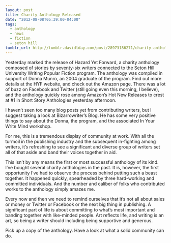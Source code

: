 ```yaml
---
layout: post
title: Charity Anthology Released
date: "2012-08-08T05:39:00-04:00"
tags:
  - anthology
  - news
  - fiction
  - seton hill
tumblr_url: http://tumblr.davidlday.com/post/28973186271/charity-anthology-released
---
```


Yesterday marked the release of Hazard Yet Forward, a charity anthology composed
of stories by seventy-six writers connected to the Seton Hill University Writing
Popular Fiction program. The anthology was compiled in support of Donna Munro,
an 2004 graduate of the program. Find out more details at the HYF website, and
check out the Amazon page. There was a lot of buzz on Facebook and Twitter
(still going even this morning, I believe), and the anthology quickly rose among
Amazon’s Hot New Releases to crest at #1 in Short Story Anthologies yesterday
afternoon.

I haven’t seen too many blog posts yet from contributing writers, but I suggest
taking a look at Bizarrowriter’s Blog. He has some very positive things to say
about the Donna, the program, and the associated In Your Write Mind workshop.

For me, this is a tremendous display of community at work. With all the turmoil
in the publishing industry and the subsequent in-fighting among writers, it’s
refreshing to see a significant and diverse group of writers set all of that
aside and band their voices together in aid.

This isn’t by any means the first or most successful anthology of its kind. I’ve
bought several charity anthologies in the past. It is, however, the first
opportunity I’ve had to observe the process behind putting such a beast
together. It happened quickly, spearheaded by three hard-working and committed
individuals. And the number and caliber of folks who contributed works to the
anthology simply amazes me.

Every now and then we need to remind ourselves that it’s not all about sales or
money or Twitter or Facebook or the next big thing in publishing. A significant
part of life is about committing to what’s most important and banding together
with like-minded people. Art reflects life, and writing is an art, so being a
writer should including being supportive and generous.

Pick up a copy of the anthology. Have a look at what a solid community can do.
